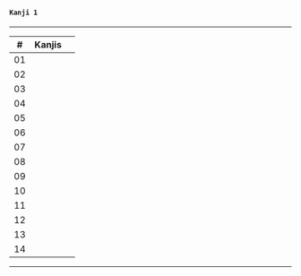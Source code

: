 #### ```Kanji 1```
---

| # | Kanjis |  |
|:---:|:---:|:---:|
| 01 |  |  |
| 02 |  |  |
| 03 |  |  |
| 04 |  |  |
| 05 |  |  |
| 06 |  |  |
| 07 |  |  |
| 08 |  |  |
| 09 |  |  |
| 10 |  |  |
| 11 |  |  |
| 12 |  |  |
| 13 |  |  |
| 14 |  |  |


---



